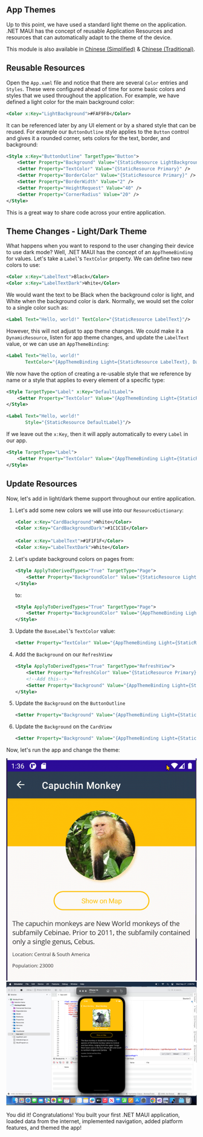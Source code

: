 ## App Themes

Up to this point, we have used a standard light theme on the application. .NET MAUI has the concept of reusable Application Resources and resources that can automatically adapt to the theme of the device. 

This module is also available in [Chinese (Simplified)](README.zh-cn.md) & [Chinese (Traditional)](README.zh-tw.md).

## Reusable Resources

Open the `App.xaml` file and notice that there are several `Color` entries and `Styles`. These were configured ahead of time for some basic colors and styles that we used throughout the application. For example, we have defined a light color for the main background color:

```xml
<Color x:Key="LightBackground">#FAF9F8</Color>
```

It can be referenced later by any UI element or by a shared style that can be reused. For example our `ButtonOutline` style applies to the `Button` control and gives it a rounded corner, sets colors for the text, border, and background:

```xml
<Style x:Key="ButtonOutline" TargetType="Button">
    <Setter Property="Background" Value="{StaticResource LightBackground}" />
    <Setter Property="TextColor" Value="{StaticResource Primary}" />
    <Setter Property="BorderColor" Value="{StaticResource Primary}" />
    <Setter Property="BorderWidth" Value="2" />
    <Setter Property="HeightRequest" Value="40" />
    <Setter Property="CornerRadius" Value="20" />
</Style>
```

This is a great way to share code across your entire application. 

## Theme Changes - Light/Dark Theme

What happens when you want to respond to the user changing their device to use dark mode? Well, .NET MAUI has the concept of  an `AppThemeBinding` for values. Let's take a `Label`'s `TextColor` property. We can define two new colors to use:

```xml
<Color x:Key="LabelText">Black</Color>
<Color x:Key="LabelTextDark">White</Color>
```

We would want the text to be Black when the background color is light, and White when the background color is dark. Normally, we would set the color to a single color such as:

```xml
<Label Text="Hello, world!" TextColor="{StaticResource LabelText}"/>
```

However, this will not adjust to app theme changes. We could make it a `DynamicResource`, listen for app theme changes, and update the `LabelText` value, or we can use an `AppThemeBinding`:

```xml
<Label Text="Hello, world!" 
       TextColor="{AppThemeBinding Light={StaticResource LabelText}, Dark={StaticResource LabelTextDark}}"/>
```

We now have the option of creating a re-usable style that we reference by name or a style that applies to every element of a specific type:

```xml
<Style TargetType="Label" x:Key="DefaultLabel">
    <Setter Property="TextColor" Value="{AppThemeBinding Light={StaticResource LabelText}, Dark={StaticResource LabelTextDark}}" />
</Style>
```

```xml
<Label Text="Hello, world!" 
       Style="{StaticResource DefaultLabel}"/>
```

If we leave out the `x:Key`, then it will apply automatically to every `Label` in our app.

```xml
<Style TargetType="Label">
    <Setter Property="TextColor" Value="{AppThemeBinding Light={StaticResource LabelText}, Dark={StaticResource LabelTextDark}}" />
</Style>
```

## Update Resources

Now, let's add in light/dark theme support throughout our entire application.


1. Let's add some new colors we will use into our `ResourceDictionary`:

    ```xml
    <Color x:Key="CardBackground">White</Color>
    <Color x:Key="CardBackgroundDark">#1C1C1E</Color>

    <Color x:Key="LabelText">#1F1F1F</Color>
    <Color x:Key="LabelTextDark">White</Color>
    ```

1. Let's update background colors on pages from:

    ```xml
    <Style ApplyToDerivedTypes="True" TargetType="Page">
        <Setter Property="BackgroundColor" Value="{StaticResource LightBackground}" />
    </Style>
    ```

    to:

    ```xml
    <Style ApplyToDerivedTypes="True" TargetType="Page">
        <Setter Property="BackgroundColor" Value="{AppThemeBinding Light={StaticResource LightBackground}, Dark={StaticResource DarkBackground}}" />
    </Style>
    ```


1. Update the `BaseLabel`'s `TextColor` value:

    ```xml
    <Setter Property="TextColor" Value="{AppThemeBinding Light={StaticResource LabelText}, Dark={StaticResource LabelTextDark}}" />
    ```

1. Add the `Background` on our `RefreshView`

    ```xml
    <Style ApplyToDerivedTypes="True" TargetType="RefreshView">
        <Setter Property="RefreshColor" Value="{StaticResource Primary}" />
        <!--Add this-->
        <Setter Property="Background" Value="{AppThemeBinding Light={StaticResource LightBackground}, Dark={StaticResource DarkBackground}}" />
    </Style>
    ```

1. Update the `Background` on the `ButtonOutline`

    ```xml
    <Setter Property="Background" Value="{AppThemeBinding Light={StaticResource LightBackground}, Dark={StaticResource DarkBackground}}" />
    ```

1. Update the `Background` on the `CardView`

    ```xml
    <Setter Property="Background" Value="{AppThemeBinding Light={StaticResource CardBackground}, Dark={StaticResource CardBackgroundDark}}" />
    ```

Now, let's run the app and change the theme:

![Changing themes](../Art/Themes.gif)
![Monkeys information changing themes](../Art/Part6.png)

You did it! Congratulations! You built your first .NET MAUI application, loaded data from the internet, implemented navigation, added platform features, and themed the app!

